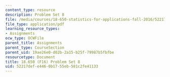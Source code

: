 ```yaml
---
content_type: resource
description: Problem Set 8
file: /media/courses/18-650-statistics-for-applications-fall-2016/52217defe4460b1755eb581c2fe41133_MIT18_650F16_PSet8.pdf
file_type: application/pdf
learning_resource_types:
- Assignments
ocw_type: OCWFile
parent_title: Assignments
parent_type: CourseSection
parent_uid: 19ae26e0-d02b-2a15-b25f-79987b5fbfbe
resourcetype: Document
title: 18.650 (F16) Problem Set 8
uid: 52217def-e446-0b17-55eb-581c2fe41133
---
```

